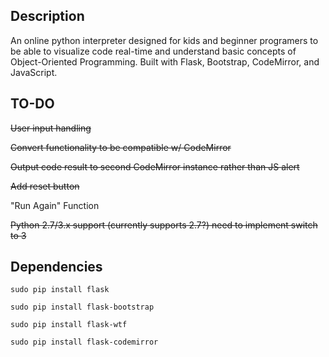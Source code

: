 ## Description
An online python interpreter designed for kids and beginner programers to be able to visualize code real-time and understand basic concepts of Object-Oriented Programming. Built with Flask, Bootstrap, CodeMirror, and JavaScript.

## TO-DO
~~User input handling~~

~~Convert functionality to be compatible w/ CodeMirror~~

~~Output code result to second CodeMirror instance rather than JS alert~~

~~Add reset button~~ 

"Run Again" Function

~~Python 2.7/3.x support (currently supports 2.7?) need to implement switch to 3~~

## Dependencies

```
sudo pip install flask
```

```
sudo pip install flask-bootstrap
```

```
sudo pip install flask-wtf
```

```
sudo pip install flask-codemirror
```
